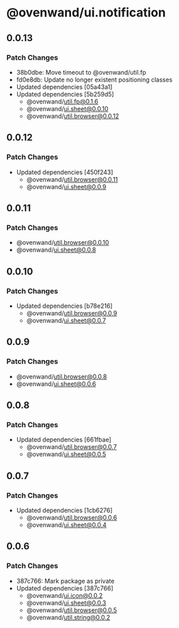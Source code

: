 # @ovenwand/ui.notification

## 0.0.13

### Patch Changes

- 38b0dbe: Move timeout to @ovenwand/util.fp
- fd0e8db: Update no longer existent positioning classes
- Updated dependencies [05a43a1]
- Updated dependencies [5b259d5]
  - @ovenwand/util.fp@0.1.6
  - @ovenwand/ui.sheet@0.0.10
  - @ovenwand/util.browser@0.0.12

## 0.0.12

### Patch Changes

- Updated dependencies [450f243]
  - @ovenwand/util.browser@0.0.11
  - @ovenwand/ui.sheet@0.0.9

## 0.0.11

### Patch Changes

- @ovenwand/util.browser@0.0.10
- @ovenwand/ui.sheet@0.0.8

## 0.0.10

### Patch Changes

- Updated dependencies [b78e216]
  - @ovenwand/util.browser@0.0.9
  - @ovenwand/ui.sheet@0.0.7

## 0.0.9

### Patch Changes

- @ovenwand/util.browser@0.0.8
- @ovenwand/ui.sheet@0.0.6

## 0.0.8

### Patch Changes

- Updated dependencies [661fbae]
  - @ovenwand/util.browser@0.0.7
  - @ovenwand/ui.sheet@0.0.5

## 0.0.7

### Patch Changes

- Updated dependencies [1cb6276]
  - @ovenwand/util.browser@0.0.6
  - @ovenwand/ui.sheet@0.0.4

## 0.0.6

### Patch Changes

- 387c766: Mark package as private
- Updated dependencies [387c766]
  - @ovenwand/ui.icon@0.0.2
  - @ovenwand/ui.sheet@0.0.3
  - @ovenwand/util.browser@0.0.5
  - @ovenwand/util.string@0.0.2
